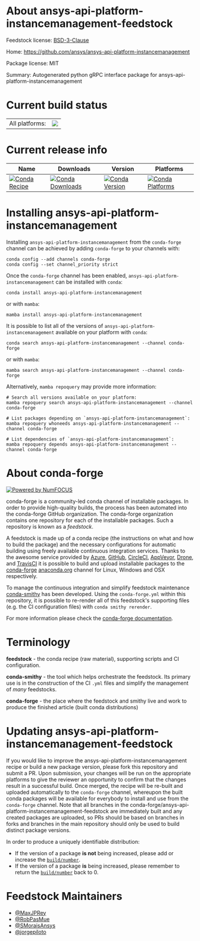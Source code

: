 About ansys-api-platform-instancemanagement-feedstock
=====================================================

Feedstock license: [BSD-3-Clause](https://github.com/conda-forge/ansys-api-platform-instancemanagement-feedstock/blob/main/LICENSE.txt)

Home: https://github.com/ansys/ansys-api-platform-instancemanagement

Package license: MIT

Summary: Autogenerated python gRPC interface package for ansys-api-platform-instancemanagement

Current build status
====================


<table><tr><td>All platforms:</td>
    <td>
      <a href="https://dev.azure.com/conda-forge/feedstock-builds/_build/latest?definitionId=22515&branchName=main">
        <img src="https://dev.azure.com/conda-forge/feedstock-builds/_apis/build/status/ansys-api-platform-instancemanagement-feedstock?branchName=main">
      </a>
    </td>
  </tr>
</table>

Current release info
====================

| Name | Downloads | Version | Platforms |
| --- | --- | --- | --- |
| [![Conda Recipe](https://img.shields.io/badge/recipe-ansys--api--platform--instancemanagement-green.svg)](https://anaconda.org/conda-forge/ansys-api-platform-instancemanagement) | [![Conda Downloads](https://img.shields.io/conda/dn/conda-forge/ansys-api-platform-instancemanagement.svg)](https://anaconda.org/conda-forge/ansys-api-platform-instancemanagement) | [![Conda Version](https://img.shields.io/conda/vn/conda-forge/ansys-api-platform-instancemanagement.svg)](https://anaconda.org/conda-forge/ansys-api-platform-instancemanagement) | [![Conda Platforms](https://img.shields.io/conda/pn/conda-forge/ansys-api-platform-instancemanagement.svg)](https://anaconda.org/conda-forge/ansys-api-platform-instancemanagement) |

Installing ansys-api-platform-instancemanagement
================================================

Installing `ansys-api-platform-instancemanagement` from the `conda-forge` channel can be achieved by adding `conda-forge` to your channels with:

```
conda config --add channels conda-forge
conda config --set channel_priority strict
```

Once the `conda-forge` channel has been enabled, `ansys-api-platform-instancemanagement` can be installed with `conda`:

```
conda install ansys-api-platform-instancemanagement
```

or with `mamba`:

```
mamba install ansys-api-platform-instancemanagement
```

It is possible to list all of the versions of `ansys-api-platform-instancemanagement` available on your platform with `conda`:

```
conda search ansys-api-platform-instancemanagement --channel conda-forge
```

or with `mamba`:

```
mamba search ansys-api-platform-instancemanagement --channel conda-forge
```

Alternatively, `mamba repoquery` may provide more information:

```
# Search all versions available on your platform:
mamba repoquery search ansys-api-platform-instancemanagement --channel conda-forge

# List packages depending on `ansys-api-platform-instancemanagement`:
mamba repoquery whoneeds ansys-api-platform-instancemanagement --channel conda-forge

# List dependencies of `ansys-api-platform-instancemanagement`:
mamba repoquery depends ansys-api-platform-instancemanagement --channel conda-forge
```


About conda-forge
=================

[![Powered by
NumFOCUS](https://img.shields.io/badge/powered%20by-NumFOCUS-orange.svg?style=flat&colorA=E1523D&colorB=007D8A)](https://numfocus.org)

conda-forge is a community-led conda channel of installable packages.
In order to provide high-quality builds, the process has been automated into the
conda-forge GitHub organization. The conda-forge organization contains one repository
for each of the installable packages. Such a repository is known as a *feedstock*.

A feedstock is made up of a conda recipe (the instructions on what and how to build
the package) and the necessary configurations for automatic building using freely
available continuous integration services. Thanks to the awesome service provided by
[Azure](https://azure.microsoft.com/en-us/services/devops/), [GitHub](https://github.com/),
[CircleCI](https://circleci.com/), [AppVeyor](https://www.appveyor.com/),
[Drone](https://cloud.drone.io/welcome), and [TravisCI](https://travis-ci.com/)
it is possible to build and upload installable packages to the
[conda-forge](https://anaconda.org/conda-forge) [anaconda.org](https://anaconda.org/)
channel for Linux, Windows and OSX respectively.

To manage the continuous integration and simplify feedstock maintenance
[conda-smithy](https://github.com/conda-forge/conda-smithy) has been developed.
Using the ``conda-forge.yml`` within this repository, it is possible to re-render all of
this feedstock's supporting files (e.g. the CI configuration files) with ``conda smithy rerender``.

For more information please check the [conda-forge documentation](https://conda-forge.org/docs/).

Terminology
===========

**feedstock** - the conda recipe (raw material), supporting scripts and CI configuration.

**conda-smithy** - the tool which helps orchestrate the feedstock.
                   Its primary use is in the construction of the CI ``.yml`` files
                   and simplify the management of *many* feedstocks.

**conda-forge** - the place where the feedstock and smithy live and work to
                  produce the finished article (built conda distributions)


Updating ansys-api-platform-instancemanagement-feedstock
========================================================

If you would like to improve the ansys-api-platform-instancemanagement recipe or build a new
package version, please fork this repository and submit a PR. Upon submission,
your changes will be run on the appropriate platforms to give the reviewer an
opportunity to confirm that the changes result in a successful build. Once
merged, the recipe will be re-built and uploaded automatically to the
`conda-forge` channel, whereupon the built conda packages will be available for
everybody to install and use from the `conda-forge` channel.
Note that all branches in the conda-forge/ansys-api-platform-instancemanagement-feedstock are
immediately built and any created packages are uploaded, so PRs should be based
on branches in forks and branches in the main repository should only be used to
build distinct package versions.

In order to produce a uniquely identifiable distribution:
 * If the version of a package **is not** being increased, please add or increase
   the [``build/number``](https://docs.conda.io/projects/conda-build/en/latest/resources/define-metadata.html#build-number-and-string).
 * If the version of a package **is** being increased, please remember to return
   the [``build/number``](https://docs.conda.io/projects/conda-build/en/latest/resources/define-metadata.html#build-number-and-string)
   back to 0.

Feedstock Maintainers
=====================

* [@MaxJPRey](https://github.com/MaxJPRey/)
* [@RobPasMue](https://github.com/RobPasMue/)
* [@SMoraisAnsys](https://github.com/SMoraisAnsys/)
* [@jorgepiloto](https://github.com/jorgepiloto/)

